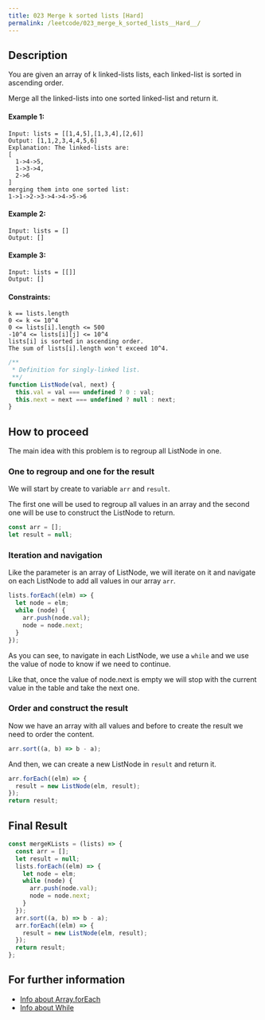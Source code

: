 ```yaml
---
title: 023 Merge k sorted lists [Hard]
permalink: /leetcode/023_merge_k_sorted_lists__Hard__/
---
```


## Description

You are given an array of k linked-lists lists, each linked-list is sorted in ascending order.

Merge all the linked-lists into one sorted linked-list and return it.

#### Example 1:

```
Input: lists = [[1,4,5],[1,3,4],[2,6]]
Output: [1,1,2,3,4,4,5,6]
Explanation: The linked-lists are:
[
  1->4->5,
  1->3->4,
  2->6
]
merging them into one sorted list:
1->1->2->3->4->4->5->6
```

#### Example 2:

```
Input: lists = []
Output: []
```

#### Example 3:

```
Input: lists = [[]]
Output: []
```

#### Constraints:

```
k == lists.length
0 <= k <= 10^4
0 <= lists[i].length <= 500
-10^4 <= lists[i][j] <= 10^4
lists[i] is sorted in ascending order.
The sum of lists[i].length won't exceed 10^4.
```

```javascript
/**
 * Definition for singly-linked list.
 **/
function ListNode(val, next) {
  this.val = val === undefined ? 0 : val;
  this.next = next === undefined ? null : next;
}
```


## How to proceed

The main idea with this problem is to regroup all ListNode in one.

### One to regroup and one for the result

We will start by create to variable `arr` and `result`.

The first one will be used to regroup all values in an array and the second one will be use to construct the ListNode to return.

```javascript
const arr = [];
let result = null;
```

### Iteration and navigation

Like the parameter is an array of ListNode, we will iterate on it and navigate on each ListNode to add all values in our array `arr`.

```javascript
lists.forEach((elm) => {
  let node = elm;
  while (node) {
    arr.push(node.val);
    node = node.next;
  }
});
```

As you can see, to navigate in each ListNode, we use a `while` and we use the value of node to know if we need to continue.

Like that, once the value of node.next is empty we will stop with the current value in the table and take the next one.

### Order and construct the result

Now we have an array with all values and before to create the result we need to order the content.

```javascript
arr.sort((a, b) => b - a);
```

And then, we can create a new ListNode in `result` and return it.

```javascript
arr.forEach((elm) => {
  result = new ListNode(elm, result);
});
return result;
```

## Final Result

```javascript
const mergeKLists = (lists) => {
  const arr = [];
  let result = null;
  lists.forEach((elm) => {
    let node = elm;
    while (node) {
      arr.push(node.val);
      node = node.next;
    }
  });
  arr.sort((a, b) => b - a);
  arr.forEach((elm) => {
    result = new ListNode(elm, result);
  });
  return result;
};
```

## For further information

- [Info about Array.forEach](https://developer.mozilla.org/en-US/docs/Web/JavaScript/Reference/Global_Objects/Array/forEach)
- [Info about While](https://developer.mozilla.org/en-US/docs/Web/JavaScript/Reference/Statements/while)
